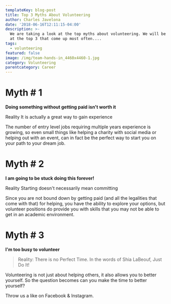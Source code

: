 ```yaml
---
templateKey: blog-post
title: Top 3 Myths About Volunteering
author: Charles Javelona
date: '2018-06-16T12:11:15-04:00'
description: >-
  We are taking a look at the top myths about volunteering. We will be looking
  at the top 3 that come up most often....
tags:
  - volunteering
featured: false
image: /img/team-hands-in_4460x4460-1.jpg
category: Volunteering
parentcategory: Career
---
```

# Myth # 1

**Doing something without getting paid isn't worth it**

Reality It is actually a great way to gain experience

The number of entry level jobs requiring multiple years experience is growing, so even small things like helping a charity with social media or helping out with an event, can in fact be the perfect way to start you on your path to your dream job.



# Myth # 2

**I am going to be stuck doing this forever!**

Reality Starting doesn't necessarily mean committing

Since you are not bound down by getting paid (and all the legalities that come with that) for helping, you have the ability to explore your options, but volunteer positions do provide you with skills that you may not be able to get in an academic environment.



# Myth # 3

**I'm too busy to volunteer**

> Reality: There is no Perfect Time. In the words of Shia LaBeouf, Just Do It!

Volunteering is not just about helping others, it also allows you to better yourself. So the question becomes can you make the time to better yourself?



Throw us a like on Facebook & Instagram.

